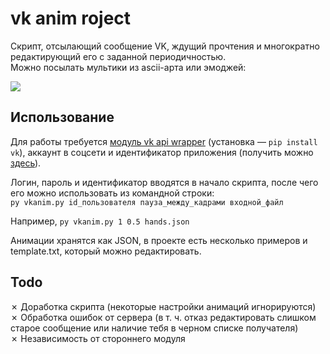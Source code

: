 # vk anim roject 

Скрипт, отсылающий сообщение VK, ждущий прочтения и многократно редактирующий его с заданной периодичностью.  
Можно посылать мультики из ascii-арта или эмоджей:

![](https://gist.github.com/codeleventh/a6b2ce4bf933c1689376ed0100111e85/raw/fa4d8b318ba80efb7215879030890fb2f14b269c/vkanim.gif)

## Использование

Для работы требуется [модуль vk api wrapper](https://github.com/dimka665) (установка — `pip install vk`), аккаунт в соцсети и  идентификатор приложения (получить можно [здесь](https://vk.com/editapp?act=create)).

Логин, пароль и идентификатор вводятся в начало скрипта, после чего его можно использовать из командной строки:  
`py vkanim.py id_пользователя пауза_между_кадрами входной_файл`

Например, `py vkanim.py 1 0.5 hands.json`

Анимации хранятся как JSON, в проекте есть несколько примеров и template.txt, который можно редактировать.

## Todo

✗ Доработка скрипта (некоторые настройки анимаций игнорируются)  
✗ Обработка ошибок  от сервера (в т. ч. отказ редактировать слишком старое сообщение или наличие тебя в черном списке получателя)  
✗ Независимость от стороннего модуля